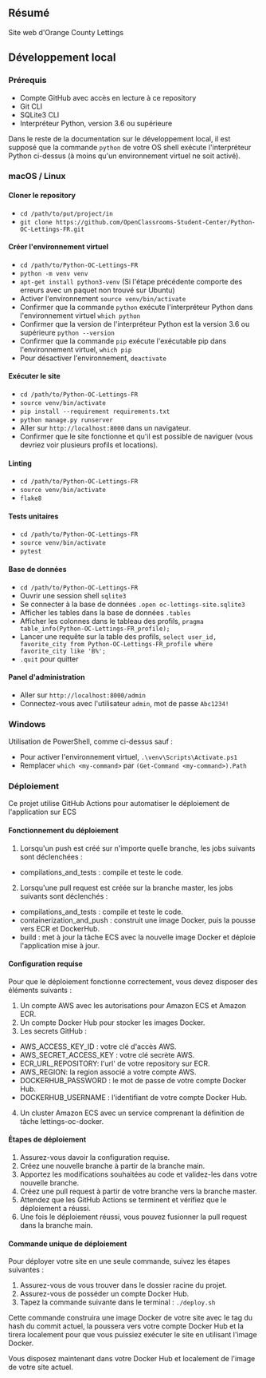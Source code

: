 ## Résumé

Site web d'Orange County Lettings

## Développement local

### Prérequis

- Compte GitHub avec accès en lecture à ce repository
- Git CLI
- SQLite3 CLI
- Interpréteur Python, version 3.6 ou supérieure

Dans le reste de la documentation sur le développement local, il est supposé que la commande `python` de votre OS shell exécute l'interpréteur Python ci-dessus (à moins qu'un environnement virtuel ne soit activé).

### macOS / Linux

#### Cloner le repository

- `cd /path/to/put/project/in`
- `git clone https://github.com/OpenClassrooms-Student-Center/Python-OC-Lettings-FR.git`

#### Créer l'environnement virtuel

- `cd /path/to/Python-OC-Lettings-FR`
- `python -m venv venv`
- `apt-get install python3-venv` (Si l'étape précédente comporte des erreurs avec un paquet non trouvé sur Ubuntu)
- Activer l'environnement `source venv/bin/activate`
- Confirmer que la commande `python` exécute l'interpréteur Python dans l'environnement virtuel
`which python`
- Confirmer que la version de l'interpréteur Python est la version 3.6 ou supérieure `python --version`
- Confirmer que la commande `pip` exécute l'exécutable pip dans l'environnement virtuel, `which pip`
- Pour désactiver l'environnement, `deactivate`

#### Exécuter le site

- `cd /path/to/Python-OC-Lettings-FR`
- `source venv/bin/activate`
- `pip install --requirement requirements.txt`
- `python manage.py runserver`
- Aller sur `http://localhost:8000` dans un navigateur.
- Confirmer que le site fonctionne et qu'il est possible de naviguer (vous devriez voir plusieurs profils et locations).

#### Linting

- `cd /path/to/Python-OC-Lettings-FR`
- `source venv/bin/activate`
- `flake8`

#### Tests unitaires

- `cd /path/to/Python-OC-Lettings-FR`
- `source venv/bin/activate`
- `pytest`

#### Base de données

- `cd /path/to/Python-OC-Lettings-FR`
- Ouvrir une session shell `sqlite3`
- Se connecter à la base de données `.open oc-lettings-site.sqlite3`
- Afficher les tables dans la base de données `.tables`
- Afficher les colonnes dans le tableau des profils, `pragma table_info(Python-OC-Lettings-FR_profile);`
- Lancer une requête sur la table des profils, `select user_id, favorite_city from
  Python-OC-Lettings-FR_profile where favorite_city like 'B%';`
- `.quit` pour quitter

#### Panel d'administration

- Aller sur `http://localhost:8000/admin`
- Connectez-vous avec l'utilisateur `admin`, mot de passe `Abc1234!`

### Windows

Utilisation de PowerShell, comme ci-dessus sauf :

- Pour activer l'environnement virtuel, `.\venv\Scripts\Activate.ps1` 
- Remplacer `which <my-command>` par `(Get-Command <my-command>).Path`

### Déploiement

Ce projet utilise GitHub Actions pour automatiser le déploiement de l'application sur ECS

#### Fonctionnement du déploiement

1. Lorsqu'un push est créé sur n'importe quelle branche, les jobs suivants sont déclenchées :
  - compilations_and_tests : compile et teste le code.
2. Lorsqu'une pull request est créée sur la branche master, les jobs suivants sont déclenchés :
  - compilations_and_tests : compile et teste le code.
  - containerization_and_push : construit une image Docker, puis la pousse vers ECR et DockerHub.
  - build : met à jour la tâche ECS avec la nouvelle image Docker et déploie l'application mise à jour.

#### Configuration requise

Pour que le déploiement fonctionne correctement, vous devez disposer des éléments suivants :

1. Un compte AWS avec les autorisations pour Amazon ECS et Amazon ECR.
2. Un compte Docker Hub pour stocker les images Docker.
3. Les secrets GitHub :
- AWS_ACCESS_KEY_ID : votre clé d'accès AWS.
- AWS_SECRET_ACCESS_KEY : votre clé secrète AWS. 
- ECR_URL_REPOSITORY: l'url' de votre repository sur ECR.
- AWS_REGION: la region associé a votre compte AWS.
- DOCKERHUB_PASSWORD : le mot de passe de votre compte Docker Hub.
- DOCKERHUB_USERNAME : l'identifiant de votre compte Docker Hub.
4. Un cluster Amazon ECS avec un service comprenant la définition de tâche lettings-oc-docker.

#### Étapes de déploiement

1. Assurez-vous davoir la configuration requise.
2. Créez une nouvelle branche à partir de la branche main.
3. Apportez les modifications souhaitées au code et validez-les dans votre nouvelle branche.
4. Créez une pull request à partir de votre branche vers la branche master.
5. Attendez que les GitHub Actions se terminent et vérifiez que le déploiement a réussi.
6. Une fois le déploiement réussi, vous pouvez fusionner la pull request dans la branche main.

#### Commande unique de déploiement
Pour déployer votre site en une seule commande, suivez les étapes suivantes :

1. Assurez-vous de vous trouver dans le dossier racine du projet.
2. Assurez-vous de posséder un compte Docker Hub.
3. Tapez la commande suivante dans le terminal : `./deploy.sh`

Cette commande construira une image Docker de votre site avec le tag du hash du commit actuel, la poussera vers votre compte Docker Hub et la tirera localement pour que vous puissiez exécuter le site en utilisant l'image Docker.

Vous disposez maintenant dans votre Docker Hub et localement de l'image de votre site actuel.